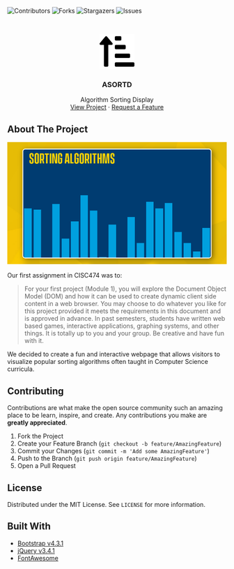 ![Contributors][contributors-shield]
![Forks][forks-shield]
![Stargazers][stars-shield]
![Issues][issues-shield]

<!-- PROJECT LOGO -->
<br />
<p align="center">
  <a href="https://willswire.github.io/asortd/">
    <img src="icon.svg" alt="Logo" width="80" height="80">
  </a>

  <h3 align="center">ASORTD</h3>
  <p align="center">
    Algorithm Sorting Display
    <br />
    <a href="https://willswire.github.io/asortd/">View Project</a>
    ·
    <a href="https://github.com/willswire/asortd/issues">Request a Feature</a>
  </p>
</p>

<!-- ABOUT THE PROJECT -->
## About The Project

![asortd Screen Shot][product-screenshot]

Our first assignment in CISC474 was to:
> For your first project (Module 1), you will explore the Document Object Model (DOM) and how it can be used to create dynamic client side content in a web browser.  You may choose to do whatever you like for this project provided it meets the requirements in this document and is approved in advance.  In past semesters, students have written web based games, interactive applications, graphing systems, and other things.  It is totally up to you and your group.  Be creative and have fun with it.

We decided to create a fun and interactive webpage that allows visitors to visualize popular sorting algorithms often taught in Computer Science curricula.

<!-- CONTRIBUTING -->
## Contributing

Contributions are what make the open source community such an amazing place to be learn, inspire, and create. Any contributions you make are **greatly appreciated**.

1. Fork the Project
2. Create your Feature Branch (`git checkout -b feature/AmazingFeature`)
3. Commit your Changes (`git commit -m 'Add some AmazingFeature'`)
4. Push to the Branch (`git push origin feature/AmazingFeature`)
5. Open a Pull Request

<!-- LICENSE -->
## License

Distributed under the MIT License. See `LICENSE` for more information.

<!-- ACKNOWLEDGEMENTS -->
## Built With

* [Bootstrap v4.3.1](https://getbootstrap.com)
* [jQuery v3.4.1](https://developers.google.com/speed/libraries/)
* [FontAwesome](https://fontawesome.com/start)

<!-- MARKDOWN LINKS & IMAGES -->
[contributors-shield]: https://img.shields.io/github/contributors/willswire/asortd.svg?style=flat-square
[forks-shield]: https://img.shields.io/github/forks/willswire/asortd.svg?style=flat-square
[stars-shield]: https://img.shields.io/github/stars/willswire/asortd.svg?style=flat-square
[issues-shield]: https://img.shields.io/github/issues/willswire/asortd.svg?style=flat-square
[license-shield]: https://img.shields.io/github/license/willswire/asortd.svg?style=flat-square
[product-screenshot]: screenshot.png
